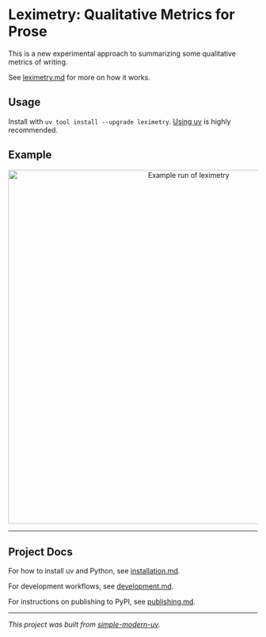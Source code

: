 # Leximetry: Qualitative Metrics for Prose

This is a new experimental approach to summarizing some qualitative metrics of writing.

See [leximetry.md](src/leximetry/docs/leximetry.md) for more on how it works.

## Usage

Install with `uv tool install --upgrade leximetry`. [Using uv](installation.md) is
highly recommended.

## Example

<div align="center">

<img width="713" alt="Example run of leximetry" src="https://github.com/user-attachments/assets/633d1c1b-4918-4f67-9f7a-472e08fb984a" />

</div>

* * *

## Project Docs

For how to install uv and Python, see [installation.md](installation.md).

For development workflows, see [development.md](development.md).

For instructions on publishing to PyPI, see [publishing.md](publishing.md).

* * *

*This project was built from
[simple-modern-uv](https://github.com/jlevy/simple-modern-uv).*
